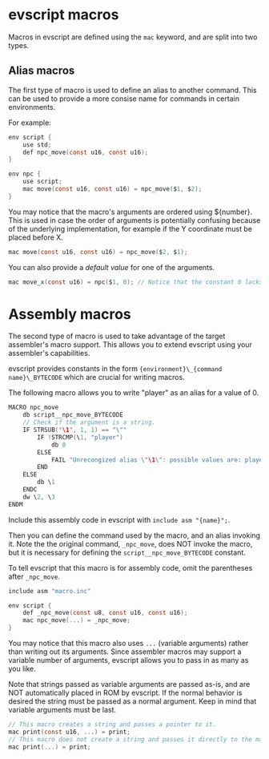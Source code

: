# evscript macros

Macros in evscript are defined using the `mac` keyword, and are split into two types.

## Alias macros

The first type of macro is used to define an alias to another command.
This can be used to provide a more consise name for commands in certain environments.

For example:
```c
env script {
	use std;
	def npc_move(const u16, const u16);
}

env npc {
	use script;
	mac move(const u16, const u16) = npc_move($1, $2);
}
```

You may notice that the macro's arguments are ordered using ${number}.
This is used in case the order of arguments is potentially confusing because of the underlying implementation, for example if the Y coordinate must be placed before X.

```c
mac move(const u16, const u16) = npc_move($2, $1);
```

You can also provide a *default value* for one of the arguments.

```c
mac move_x(const u16) = npc($1, 0); // Notice that the constant 0 lacks a $.
```

# Assembly macros

The second type of macro is used to take advantage of the target assembler's macro support. This allows you to extend evscript using your assembler's capabilities.

evscript provides constants in the form `{environment}\_{command name}\_BYTECODE` which are crucial for writing macros.

The following macro allows you to write "player" as an alias for a value of 0.

```c
MACRO npc_move
	db script__npc_move_BYTECODE
	// Check if the argument is a string.
	IF STRSUB("\1", 1, 1) == "\""
		IF !STRCMP(\1, "player")
			db 0
		ELSE
			FAIL "Unrecongized alias \"\1\": possible values are: player"
		END
	ELSE
		db \1
	ENDC
	dw \2, \3
ENDM
```

Include this assembly code in evscript with `include asm "{name}";`.

Then you can define the command used by the macro, and an alias invoking it.
Note the the original command, `_npc_move`, does NOT invoke the macro, but it is necessary for defining the `script__npc_move_BYTECODE` constant.

To tell evscript that this macro is for assembly code, omit the parentheses after `_npc_move`.

```c
include asm "macro.inc"

env script {
	def _npc_move(const u8, const u16, const u16);
	mac npc_move(...) = _npc_move;
}
```

You may notice that this macro also uses `...` (variable arguments) rather than writing out its arguments. Since assembler macros may support a variable number of arguments, evscript allows you to pass in as many as you like.

Note that strings passed as variable arguments are passed as-is, and are NOT automatically placed in ROM by evscript. If the normal behavior is desired the string must be passed as a normal argument. Keep in mind that variable arguments must be last.

```c
// This macro creates a string and passes a pointer to it.
mac print(const u16, ...) = print;
// This macro does not create a string and passes it directly to the macro.
mac print(...) = print;
```
